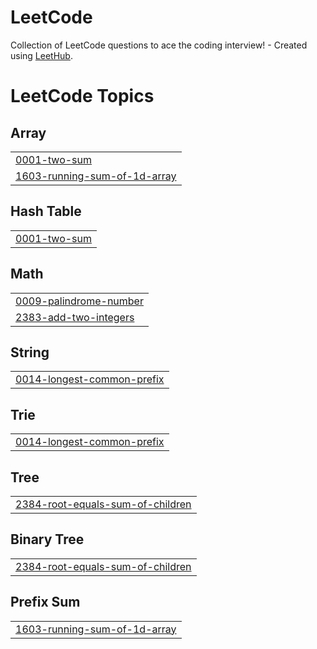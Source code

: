 # LeetCode
Collection of LeetCode questions to ace the coding interview! - Created using [LeetHub](https://github.com/QasimWani/LeetHub).

<!---LeetCode Topics Start-->
# LeetCode Topics
## Array
|  |
| ------- |
| [0001-two-sum](https://github.com/curlos/LeetCode/tree/master/0001-two-sum) |
| [1603-running-sum-of-1d-array](https://github.com/curlos/LeetCode/tree/master/1603-running-sum-of-1d-array) |
## Hash Table
|  |
| ------- |
| [0001-two-sum](https://github.com/curlos/LeetCode/tree/master/0001-two-sum) |
## Math
|  |
| ------- |
| [0009-palindrome-number](https://github.com/curlos/LeetCode/tree/master/0009-palindrome-number) |
| [2383-add-two-integers](https://github.com/curlos/LeetCode/tree/master/2383-add-two-integers) |
## String
|  |
| ------- |
| [0014-longest-common-prefix](https://github.com/curlos/LeetCode/tree/master/0014-longest-common-prefix) |
## Trie
|  |
| ------- |
| [0014-longest-common-prefix](https://github.com/curlos/LeetCode/tree/master/0014-longest-common-prefix) |
## Tree
|  |
| ------- |
| [2384-root-equals-sum-of-children](https://github.com/curlos/LeetCode/tree/master/2384-root-equals-sum-of-children) |
## Binary Tree
|  |
| ------- |
| [2384-root-equals-sum-of-children](https://github.com/curlos/LeetCode/tree/master/2384-root-equals-sum-of-children) |
## Prefix Sum
|  |
| ------- |
| [1603-running-sum-of-1d-array](https://github.com/curlos/LeetCode/tree/master/1603-running-sum-of-1d-array) |
<!---LeetCode Topics End-->